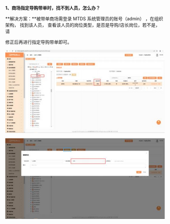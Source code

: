 ﻿**1、商场指定导购带单时，找不到人员，怎么办？**

**解决方案：**被带单商场需登录 MTDS 系统管理员的账号（admin） ，在组织 架构， 找到该人员，  查看该人员的岗位类型，是否是导购/店长岗位，若不是， 请

修正后再进行指定导购带单即可。


![](Aspose.Words.8ccb1f2d-3944-4e9f-9faf-f12e5a8c90a9.003.jpeg)

![](Aspose.Words.8ccb1f2d-3944-4e9f-9faf-f12e5a8c90a9.004.jpeg)

